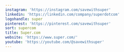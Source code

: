 ```yaml
---
instagram: 'https://instagram.com/savewithsuper'
linkedin: 'https://linkedin.com/company/superdotcom'
logohandle: super
pinterest: 'https://pinterest.com/savewithsuper'
sort: supercom
title: Super.com
website: 'https://www.super.com/'
youtube: 'https://youtube.com/@savewithsuper'
---
```

